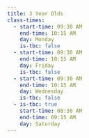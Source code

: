```yaml
---
title: 3 Year Olds
class-times:
  - start-time: 09:30 AM
    end-time: 10:15 AM
    day: Monday
    is-tbc: false
  - start-time: 09:30 AM
    end-time: 10:15 AM
    day: Friday
    is-tbc: false
  - start-time: 09:30 AM
    end-time: 10:15 AM
    day: Wednesday
    is-tbc: false
  - is-tbc: true
    start-time: 08:30 AM
    end-time: 09:15 AM
    day: Saturday
---
```

